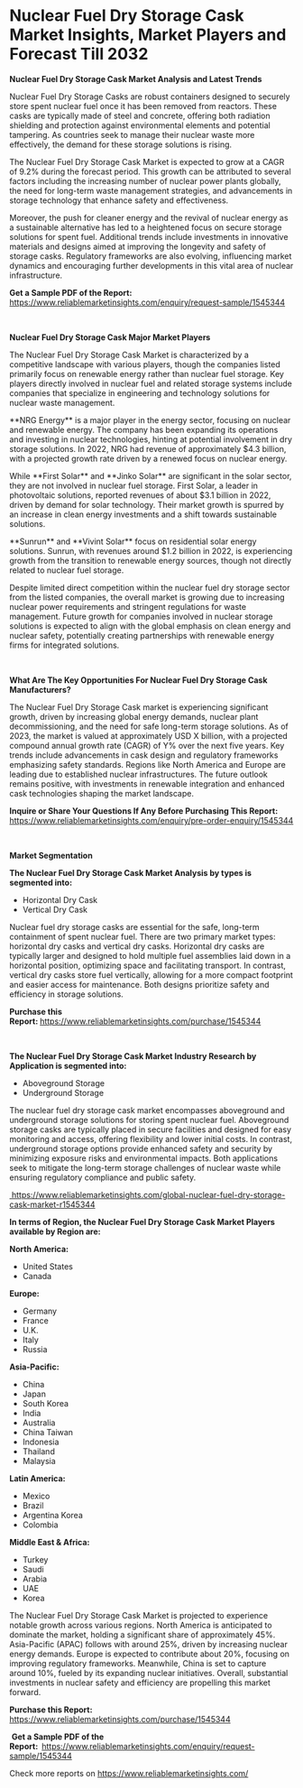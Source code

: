 <p><h1>Nuclear Fuel Dry Storage Cask Market Insights, Market Players and Forecast Till 2032</h1></p><p><strong>Nuclear Fuel Dry Storage Cask Market Analysis and Latest Trends</strong></p>
<p><p>Nuclear Fuel Dry Storage Casks are robust containers designed to securely store spent nuclear fuel once it has been removed from reactors. These casks are typically made of steel and concrete, offering both radiation shielding and protection against environmental elements and potential tampering. As countries seek to manage their nuclear waste more effectively, the demand for these storage solutions is rising.</p><p>The Nuclear Fuel Dry Storage Cask Market is expected to grow at a CAGR of 9.2% during the forecast period. This growth can be attributed to several factors including the increasing number of nuclear power plants globally, the need for long-term waste management strategies, and advancements in storage technology that enhance safety and effectiveness. </p><p>Moreover, the push for cleaner energy and the revival of nuclear energy as a sustainable alternative has led to a heightened focus on secure storage solutions for spent fuel. Additional trends include investments in innovative materials and designs aimed at improving the longevity and safety of storage casks. Regulatory frameworks are also evolving, influencing market dynamics and encouraging further developments in this vital area of nuclear infrastructure.</p></p>
<p><strong>Get a Sample PDF of the Report:&nbsp;</strong> <a href="https://www.reliablemarketinsights.com/enquiry/request-sample/1545344?utm_campaign=2890&utm_medium=2&utm_source=Github&utm_content=ia&utm_term=27022025&utm_id=nuclear-fuel-dry-storage-cask">https://www.reliablemarketinsights.com/enquiry/request-sample/1545344</a></p>
<p>&nbsp;</p>
<p><strong>Nuclear Fuel Dry Storage Cask Major Market Players</strong></p>
<p><p>The Nuclear Fuel Dry Storage Cask Market is characterized by a competitive landscape with various players, though the companies listed primarily focus on renewable energy rather than nuclear fuel storage. Key players directly involved in nuclear fuel and related storage systems include companies that specialize in engineering and technology solutions for nuclear waste management.</p><p>**NRG Energy** is a major player in the energy sector, focusing on nuclear and renewable energy. The company has been expanding its operations and investing in nuclear technologies, hinting at potential involvement in dry storage solutions. In 2022, NRG had revenue of approximately $4.3 billion, with a projected growth rate driven by a renewed focus on nuclear energy.</p><p>While **First Solar** and **Jinko Solar** are significant in the solar sector, they are not involved in nuclear fuel storage. First Solar, a leader in photovoltaic solutions, reported revenues of about $3.1 billion in 2022, driven by demand for solar technology. Their market growth is spurred by an increase in clean energy investments and a shift towards sustainable solutions.</p><p>**Sunrun** and **Vivint Solar** focus on residential solar energy solutions. Sunrun, with revenues around $1.2 billion in 2022, is experiencing growth from the transition to renewable energy sources, though not directly related to nuclear fuel storage.</p><p>Despite limited direct competition within the nuclear fuel dry storage sector from the listed companies, the overall market is growing due to increasing nuclear power requirements and stringent regulations for waste management. Future growth for companies involved in nuclear storage solutions is expected to align with the global emphasis on clean energy and nuclear safety, potentially creating partnerships with renewable energy firms for integrated solutions.</p></p>
<p>&nbsp;</p>
<p><strong>What Are The Key Opportunities For Nuclear Fuel Dry Storage Cask Manufacturers?</strong></p>
<p><p>The Nuclear Fuel Dry Storage Cask market is experiencing significant growth, driven by increasing global energy demands, nuclear plant decommissioning, and the need for safe long-term storage solutions. As of 2023, the market is valued at approximately USD X billion, with a projected compound annual growth rate (CAGR) of Y% over the next five years. Key trends include advancements in cask design and regulatory frameworks emphasizing safety standards. Regions like North America and Europe are leading due to established nuclear infrastructures. The future outlook remains positive, with investments in renewable integration and enhanced cask technologies shaping the market landscape.</p></p>
<p><strong>Inquire or Share Your Questions If Any Before Purchasing This Report:</strong> <a href="https://www.reliablemarketinsights.com/enquiry/pre-order-enquiry/1545344?utm_campaign=2890&utm_medium=2&utm_source=Github&utm_content=ia&utm_term=27022025&utm_id=nuclear-fuel-dry-storage-cask">https://www.reliablemarketinsights.com/enquiry/pre-order-enquiry/1545344</a></p>
<p>&nbsp;</p>
<p><strong>Market Segmentation</strong></p>
<p><strong>The Nuclear Fuel Dry Storage Cask Market Analysis by types is segmented into:</strong></p>
<p><ul><li>Horizontal Dry Cask</li><li>Vertical Dry Cask</li></ul></p>
<p><p>Nuclear fuel dry storage casks are essential for the safe, long-term containment of spent nuclear fuel. There are two primary market types: horizontal dry casks and vertical dry casks. Horizontal dry casks are typically larger and designed to hold multiple fuel assemblies laid down in a horizontal position, optimizing space and facilitating transport. In contrast, vertical dry casks store fuel vertically, allowing for a more compact footprint and easier access for maintenance. Both designs prioritize safety and efficiency in storage solutions.</p></p>
<p><strong>Purchase this Report:&nbsp;</strong><a href="https://www.reliablemarketinsights.com/purchase/1545344?utm_campaign=2890&utm_medium=2&utm_source=Github&utm_content=ia&utm_term=27022025&utm_id=nuclear-fuel-dry-storage-cask">https://www.reliablemarketinsights.com/purchase/1545344</a></p>
<p>&nbsp;</p>
<p><strong>The Nuclear Fuel Dry Storage Cask Market Industry Research by Application is segmented into:</strong></p>
<p><ul><li>Aboveground Storage</li><li>Underground Storage</li></ul></p>
<p><p>The nuclear fuel dry storage cask market encompasses aboveground and underground storage solutions for storing spent nuclear fuel. Aboveground storage casks are typically placed in secure facilities and designed for easy monitoring and access, offering flexibility and lower initial costs. In contrast, underground storage options provide enhanced safety and security by minimizing exposure risks and environmental impacts. Both applications seek to mitigate the long-term storage challenges of nuclear waste while ensuring regulatory compliance and public safety.</p></p>
<p><a href="https://www.reliablemarketinsights.com/global-nuclear-fuel-dry-storage-cask-market-r1545344?utm_campaign=2890&utm_medium=2&utm_source=Github&utm_content=ia&utm_term=27022025&utm_id=nuclear-fuel-dry-storage-cask">&nbsp;https://www.reliablemarketinsights.com/global-nuclear-fuel-dry-storage-cask-market-r1545344</a></p>
<p><strong>In terms of Region, the Nuclear Fuel Dry Storage Cask Market Players available by Region are:</strong></p>
<p>
    <p> <strong> North America: </strong>
        <ul>
            <li>United States</li>
            <li>Canada</li>
        </ul>
        </p> 
    <p> <strong> Europe: </strong>
        <ul>
            <li>Germany</li>
            <li>France</li>
            <li>U.K.</li>
            <li>Italy</li>
            <li>Russia</li>
        </ul>
        </p> 
    <p> <strong> Asia-Pacific: </strong>
        <ul>
            <li>China</li>
            <li>Japan</li>
            <li>South Korea</li>
            <li>India</li>
            <li>Australia</li>
            <li>China Taiwan</li>
            <li>Indonesia</li>
            <li>Thailand</li>
            <li>Malaysia</li>
        </ul>
        </p> 
    <p> <strong> Latin America: </strong>
        <ul>
            <li>Mexico</li>
            <li>Brazil</li>
            <li>Argentina Korea</li>
            <li>Colombia</li>
        </ul>
        </p> 
    <p> <strong> Middle East & Africa: </strong>
        <ul>
            <li>Turkey</li>
            <li>Saudi</li>
            <li>Arabia</li>
            <li>UAE</li>
            <li>Korea</li>
        </ul>
    </p>
    </p>
<p><p>The Nuclear Fuel Dry Storage Cask Market is projected to experience notable growth across various regions. North America is anticipated to dominate the market, holding a significant share of approximately 45%. Asia-Pacific (APAC) follows with around 25%, driven by increasing nuclear energy demands. Europe is expected to contribute about 20%, focusing on improving regulatory frameworks. Meanwhile, China is set to capture around 10%, fueled by its expanding nuclear initiatives. Overall, substantial investments in nuclear safety and efficiency are propelling this market forward.</p></p>
<p><strong>Purchase this Report: </strong><a href="https://www.reliablemarketinsights.com/purchase/1545344?utm_campaign=2890&utm_medium=2&utm_source=Github&utm_content=ia&utm_term=27022025&utm_id=nuclear-fuel-dry-storage-cask">https://www.reliablemarketinsights.com/purchase/1545344</a></p>
<p>&nbsp;<strong>Get a Sample PDF of the Report:&nbsp;&nbsp;</strong><a href="https://www.reliablemarketinsights.com/enquiry/request-sample/1545344?utm_campaign=2890&utm_medium=2&utm_source=Github&utm_content=ia&utm_term=27022025&utm_id=nuclear-fuel-dry-storage-cask">https://www.reliablemarketinsights.com/enquiry/request-sample/1545344</a></p>
<p><strong></strong></p>
<p>Check more reports on <a href="https://www.reliablemarketinsights.com/?utm_campaign=2890&utm_medium=2&utm_source=Github&utm_content=ia&utm_term=27022025&utm_id=nuclear-fuel-dry-storage-cask">https://www.reliablemarketinsights.com/</a></p>